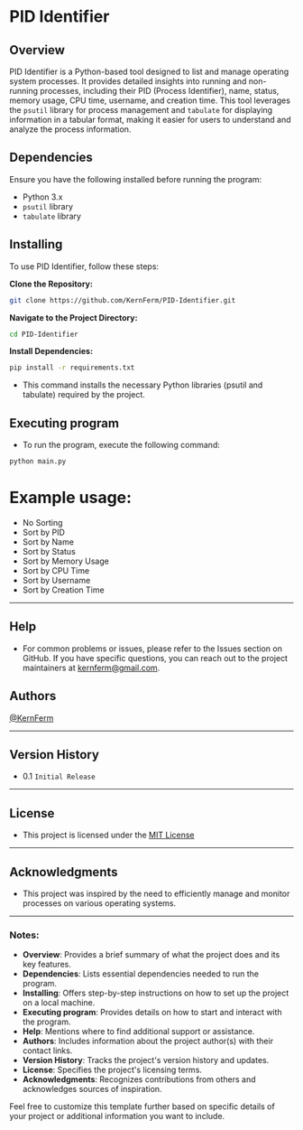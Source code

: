 # PID Identifier

## Overview
PID Identifier is a Python-based tool designed to list and manage operating system processes. It provides detailed insights into running and non-running processes, including their PID (Process Identifier), name, status, memory usage, CPU time, username, and creation time. This tool leverages the `psutil` library for process management and `tabulate` for displaying information in a tabular format, making it easier for users to understand and analyze the process information.



## Dependencies

Ensure you have the following installed before running the program:
- Python 3.x
- `psutil` library
- `tabulate` library

## Installing

To use PID Identifier, follow these steps:

**Clone the Repository:**
   ```bash
   git clone https://github.com/KernFerm/PID-Identifier.git
   ```

**Navigate to the Project Directory:**

```bash
cd PID-Identifier
```

**Install Dependencies:**

```bash
pip install -r requirements.txt
```
- This command installs the necessary Python libraries (psutil and tabulate) required by the project.

## Executing program

- To run the program, execute the following command:

```bash
python main.py
```

# Example usage:
- No Sorting
- Sort by PID
- Sort by Name
- Sort by Status
- Sort by Memory Usage
- Sort by CPU Time
- Sort by Username
- Sort by Creation Time

----

## Help

- For common problems or issues, please refer to the Issues section on GitHub. If you have specific questions, you can reach out to the project maintainers at [kernferm@gmail.com](kernferm@gmail.com).


## Authors

[@KernFerm](https://x.com/kernferm)

---

## Version History

- 0.1
`Initial Release`

---

## License

- This project is licensed under the [MIT License](https://github.com/KernFerm/PID-Identifier/blob/main/LICENSE) 

---

## Acknowledgments

- This project was inspired by the need to efficiently manage and monitor processes on various operating systems.

---


### Notes:
- **Overview**: Provides a brief summary of what the project does and its key features.
- **Dependencies**: Lists essential dependencies needed to run the program.
- **Installing**: Offers step-by-step instructions on how to set up the project on a local machine.
- **Executing program**: Provides details on how to start and interact with the program.
- **Help**: Mentions where to find additional support or assistance.
- **Authors**: Includes information about the project author(s) with their contact links.
- **Version History**: Tracks the project's version history and updates.
- **License**: Specifies the project's licensing terms.
- **Acknowledgments**: Recognizes contributions from others and acknowledges sources of inspiration.

Feel free to customize this template further based on specific details of your project or additional information you want to include.
